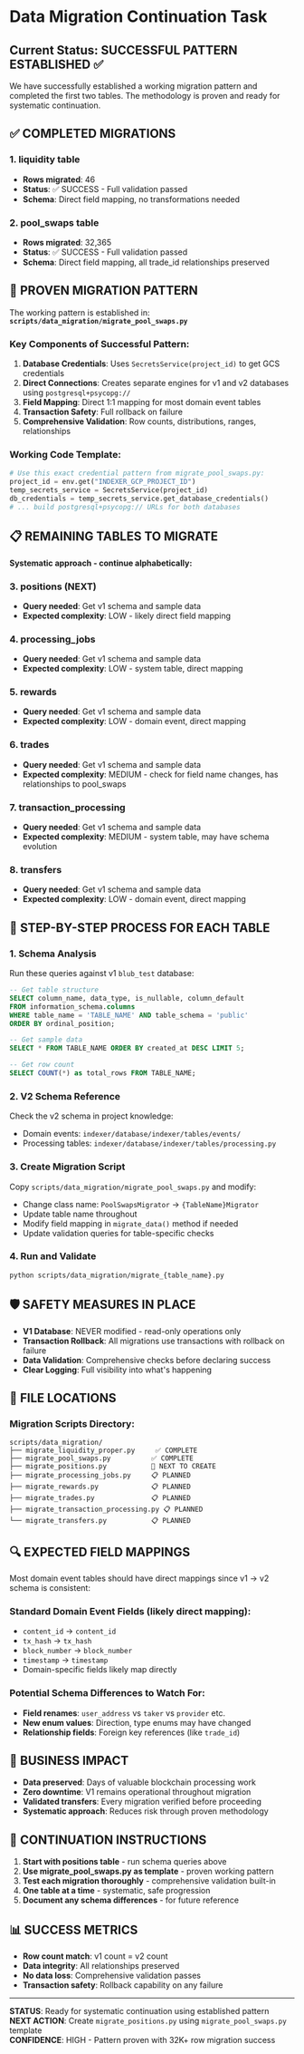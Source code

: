 # Data Migration Continuation Task

## Current Status: SUCCESSFUL PATTERN ESTABLISHED ✅

We have successfully established a working migration pattern and completed the first two tables. The methodology is proven and ready for systematic continuation.

## ✅ COMPLETED MIGRATIONS

### 1. liquidity table
- **Rows migrated**: 46
- **Status**: ✅ SUCCESS - Full validation passed
- **Schema**: Direct field mapping, no transformations needed

### 2. pool_swaps table  
- **Rows migrated**: 32,365
- **Status**: ✅ SUCCESS - Full validation passed
- **Schema**: Direct field mapping, all trade_id relationships preserved

## 🎯 PROVEN MIGRATION PATTERN

The working pattern is established in: **`scripts/data_migration/migrate_pool_swaps.py`**

### Key Components of Successful Pattern:

1. **Database Credentials**: Uses `SecretsService(project_id)` to get GCS credentials
2. **Direct Connections**: Creates separate engines for v1 and v2 databases using `postgresql+psycopg://`
3. **Field Mapping**: Direct 1:1 mapping for most domain event tables
4. **Transaction Safety**: Full rollback on failure
5. **Comprehensive Validation**: Row counts, distributions, ranges, relationships

### Working Code Template:
```python
# Use this exact credential pattern from migrate_pool_swaps.py:
project_id = env.get("INDEXER_GCP_PROJECT_ID")
temp_secrets_service = SecretsService(project_id)
db_credentials = temp_secrets_service.get_database_credentials()
# ... build postgresql+psycopg:// URLs for both databases
```

## 📋 REMAINING TABLES TO MIGRATE

**Systematic approach - continue alphabetically:**

### 3. positions (NEXT)
- **Query needed**: Get v1 schema and sample data
- **Expected complexity**: LOW - likely direct field mapping

### 4. processing_jobs  
- **Query needed**: Get v1 schema and sample data
- **Expected complexity**: LOW - system table, direct mapping

### 5. rewards
- **Query needed**: Get v1 schema and sample data  
- **Expected complexity**: LOW - domain event, direct mapping

### 6. trades
- **Query needed**: Get v1 schema and sample data
- **Expected complexity**: MEDIUM - check for field name changes, has relationships to pool_swaps

### 7. transaction_processing
- **Query needed**: Get v1 schema and sample data
- **Expected complexity**: MEDIUM - system table, may have schema evolution

### 8. transfers  
- **Query needed**: Get v1 schema and sample data
- **Expected complexity**: LOW - domain event, direct mapping

## 🔧 STEP-BY-STEP PROCESS FOR EACH TABLE

### 1. Schema Analysis
Run these queries against v1 `blub_test` database:
```sql
-- Get table structure
SELECT column_name, data_type, is_nullable, column_default
FROM information_schema.columns 
WHERE table_name = 'TABLE_NAME' AND table_schema = 'public'
ORDER BY ordinal_position;

-- Get sample data
SELECT * FROM TABLE_NAME ORDER BY created_at DESC LIMIT 5;

-- Get row count
SELECT COUNT(*) as total_rows FROM TABLE_NAME;
```

### 2. V2 Schema Reference
Check the v2 schema in project knowledge:
- Domain events: `indexer/database/indexer/tables/events/`
- Processing tables: `indexer/database/indexer/tables/processing.py`

### 3. Create Migration Script
Copy `scripts/data_migration/migrate_pool_swaps.py` and modify:
- Change class name: `PoolSwapsMigrator` → `{TableName}Migrator`
- Update table name throughout
- Modify field mapping in `migrate_data()` method if needed
- Update validation queries for table-specific checks

### 4. Run and Validate
```bash
python scripts/data_migration/migrate_{table_name}.py
```

## 🛡️ SAFETY MEASURES IN PLACE

- **V1 Database**: NEVER modified - read-only operations only
- **Transaction Rollback**: All migrations use transactions with rollback on failure
- **Data Validation**: Comprehensive checks before declaring success
- **Clear Logging**: Full visibility into what's happening

## 📁 FILE LOCATIONS

### Migration Scripts Directory:
```
scripts/data_migration/
├── migrate_liquidity_proper.py     ✅ COMPLETE
├── migrate_pool_swaps.py          ✅ COMPLETE  
├── migrate_positions.py           🎯 NEXT TO CREATE
├── migrate_processing_jobs.py     📋 PLANNED
├── migrate_rewards.py             📋 PLANNED
├── migrate_trades.py              📋 PLANNED
├── migrate_transaction_processing.py 📋 PLANNED
└── migrate_transfers.py           📋 PLANNED
```

## 🔍 EXPECTED FIELD MAPPINGS

Most domain event tables should have direct mappings since v1 → v2 schema is consistent:

### Standard Domain Event Fields (likely direct mapping):
- `content_id` → `content_id`
- `tx_hash` → `tx_hash`  
- `block_number` → `block_number`
- `timestamp` → `timestamp`
- Domain-specific fields likely map directly

### Potential Schema Differences to Watch For:
- **Field renames**: `user_address` vs `taker` vs `provider` etc.
- **New enum values**: Direction, type enums may have changed
- **Relationship fields**: Foreign key references (like `trade_id`)

## 💼 BUSINESS IMPACT

- **Data preserved**: Days of valuable blockchain processing work
- **Zero downtime**: V1 remains operational throughout migration  
- **Validated transfers**: Every migration verified before proceeding
- **Systematic approach**: Reduces risk through proven methodology

## 🚀 CONTINUATION INSTRUCTIONS

1. **Start with positions table** - run schema queries above
2. **Use migrate_pool_swaps.py as template** - proven working pattern
3. **Test each migration thoroughly** - comprehensive validation built-in
4. **One table at a time** - systematic, safe progression
5. **Document any schema differences** - for future reference

## 📊 SUCCESS METRICS

- **Row count match**: v1 count = v2 count
- **Data integrity**: All relationships preserved  
- **No data loss**: Comprehensive validation passes
- **Transaction safety**: Rollback capability on any failure

---

**STATUS**: Ready for systematic continuation using established pattern  
**NEXT ACTION**: Create `migrate_positions.py` using `migrate_pool_swaps.py` template  
**CONFIDENCE**: HIGH - Pattern proven with 32K+ row migration success